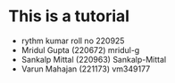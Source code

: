 # This is a tutorial

- rythm kumar roll no 220925
- Mridul Gupta (220672)  mridul-g
- Sankalp Mittal (220963) Sankalp-Mittal
- Varun Mahajan (221173) vm349177